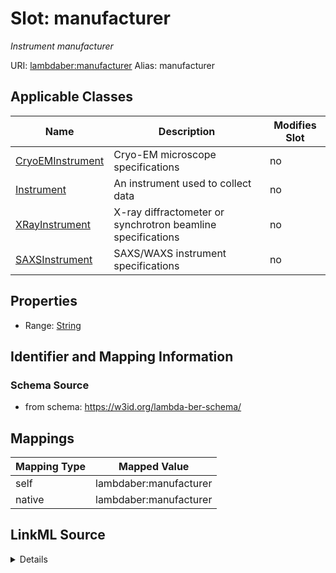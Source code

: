 

# Slot: manufacturer 


_Instrument manufacturer_





URI: [lambdaber:manufacturer](https://w3id.org/lambda-ber-schema/manufacturer)
Alias: manufacturer

<!-- no inheritance hierarchy -->





## Applicable Classes

| Name | Description | Modifies Slot |
| --- | --- | --- |
| [CryoEMInstrument](CryoEMInstrument.md) | Cryo-EM microscope specifications |  no  |
| [Instrument](Instrument.md) | An instrument used to collect data |  no  |
| [XRayInstrument](XRayInstrument.md) | X-ray diffractometer or synchrotron beamline specifications |  no  |
| [SAXSInstrument](SAXSInstrument.md) | SAXS/WAXS instrument specifications |  no  |






## Properties

* Range: [String](String.md)




## Identifier and Mapping Information






### Schema Source


* from schema: https://w3id.org/lambda-ber-schema/




## Mappings

| Mapping Type | Mapped Value |
| ---  | ---  |
| self | lambdaber:manufacturer |
| native | lambdaber:manufacturer |




## LinkML Source

<details>
```yaml
name: manufacturer
description: Instrument manufacturer
from_schema: https://w3id.org/lambda-ber-schema/
rank: 1000
alias: manufacturer
owner: Instrument
domain_of:
- Instrument
range: string

```
</details>